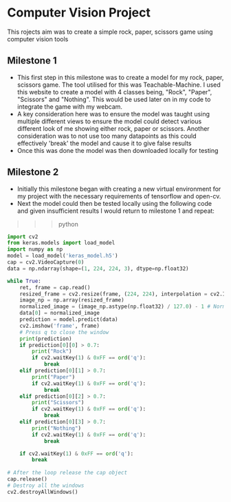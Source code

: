 # Computer Vision Project
This rojects aim was to create a simple rock, paper, scissors game using computer vision tools

## Milestone 1
- This first step in this milestone was to create a model for my rock, paper, scissors game. The tool utilised for this was Teachable-Machine. I used this website to create a model with 4 classes being, "Rock", "Paper", "Scissors" and "Nothing". This would be used later on in my code to integrate the game with my webcam.
- A key consideration here was to ensure the model was taught using multiple different views to ensure the model could detect various different look of me showing either rock, paper or scissors. Another consideration was to not use too many datapoints as this could effectively 'break' the model and cause it to give false results
- Once this was done the model was then downloaded locally for testing

## Milestone 2
- Initially this milestone began with creating a new virtual environment for my project with the necessary requirements of tensorflow and open-cv. 
- Next the model could then be tested locally using the following code and given insufficient results I would return to milestone 1 and repeat:

>>> python
``` python
import cv2
from keras.models import load_model
import numpy as np
model = load_model('keras_model.h5')
cap = cv2.VideoCapture(0)
data = np.ndarray(shape=(1, 224, 224, 3), dtype=np.float32)

while True: 
    ret, frame = cap.read()
    resized_frame = cv2.resize(frame, (224, 224), interpolation = cv2.INTER_AREA)
    image_np = np.array(resized_frame)
    normalized_image = (image_np.astype(np.float32) / 127.0) - 1 # Normalize the image
    data[0] = normalized_image
    prediction = model.predict(data)
    cv2.imshow('frame', frame)
    # Press q to close the window
    print(prediction)
    if prediction[0][0] > 0.7:
        print("Rock")
        if cv2.waitKey(1) & 0xFF == ord('q'):
            break
    elif prediction[0][1] > 0.7:
        print("Paper")
        if cv2.waitKey(1) & 0xFF == ord('q'):
            break
    elif prediction[0][2] > 0.7:
        print("Scissors")
        if cv2.waitKey(1) & 0xFF == ord('q'):
            break
    elif prediction[0][3] > 0.7:
        print("Nothing")
        if cv2.waitKey(1) & 0xFF == ord('q'):
            break

    if cv2.waitKey(1) & 0xFF == ord('q'):
        break
            
# After the loop release the cap object
cap.release()
# Destroy all the windows
cv2.destroyAllWindows()
```
